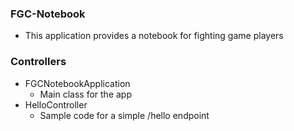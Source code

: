 ### FGC-Notebook

- This application provides a notebook for fighting game players

### Controllers
- FGCNotebookApplication
  - Main class for the app
- HelloController
  - Sample code for a simple /hello endpoint